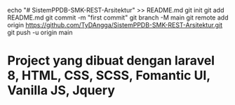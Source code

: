 echo "# SistemPPDB-SMK-REST-Arsitektur" >> README.md
git init
git add README.md
git commit -m "first commit"
git branch -M main
git remote add origin https://github.com/TyDAngga/SistemPPDB-SMK-REST-Arsitektur.git
git push -u origin main

# Project yang dibuat dengan laravel 8, HTML, CSS, SCSS, Fomantic UI, Vanilla JS, Jquery
